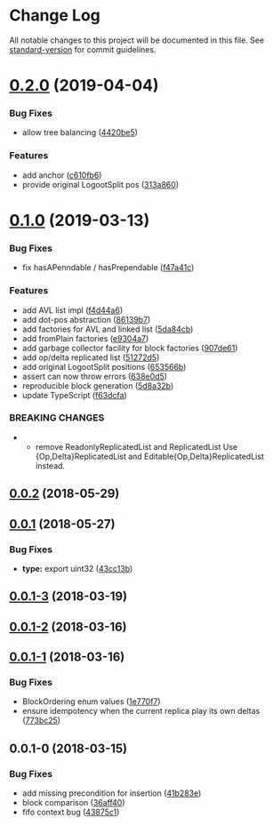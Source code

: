 # Change Log

All notable changes to this project will be documented in this file. See [standard-version](https://github.com/conventional-changelog/standard-version) for commit guidelines.

<a name="0.2.0"></a>
# [0.2.0](https://github.com/coast-team/dotted-logootsplit/compare/v0.1.0...v0.2.0) (2019-04-04)


### Bug Fixes

* allow tree balancing ([4420be5](https://github.com/coast-team/dotted-logootsplit/commit/4420be5))


### Features

* add anchor ([c610fb6](https://github.com/coast-team/dotted-logootsplit/commit/c610fb6))
* provide original LogootSplit pos ([313a860](https://github.com/coast-team/dotted-logootsplit/commit/313a860))



<a name="0.1.0"></a>
# [0.1.0](https://github.com/coast-team/dotted-logootsplit/compare/v0.0.2...v0.1.0) (2019-03-13)


### Bug Fixes

* fix hasAPenndable / hasPrependable ([f47a41c](https://github.com/coast-team/dotted-logootsplit/commit/f47a41c))


### Features

* add AVL list impl ([f4d44a6](https://github.com/coast-team/dotted-logootsplit/commit/f4d44a6))
* add dot-pos abstraction ([86139b7](https://github.com/coast-team/dotted-logootsplit/commit/86139b7))
* add factories for AVL and linked list ([5da84cb](https://github.com/coast-team/dotted-logootsplit/commit/5da84cb))
* add fromPlain factories ([e9304a7](https://github.com/coast-team/dotted-logootsplit/commit/e9304a7))
* add garbage collector facility for block factories ([907de61](https://github.com/coast-team/dotted-logootsplit/commit/907de61))
* add op/delta replicated list ([51272d5](https://github.com/coast-team/dotted-logootsplit/commit/51272d5))
* add original LogootSplit positions ([653566b](https://github.com/coast-team/dotted-logootsplit/commit/653566b))
* assert can now throw errors ([638e0d5](https://github.com/coast-team/dotted-logootsplit/commit/638e0d5))
* reproducible block generation ([5d8a32b](https://github.com/coast-team/dotted-logootsplit/commit/5d8a32b))
* update TypeScript ([f63dcfa](https://github.com/coast-team/dotted-logootsplit/commit/f63dcfa))


### BREAKING CHANGES

* - remove ReadonlyReplicatedList and ReplicatedList
  Use {Op,Delta}ReplicatedList and
  Editable{Op,Delta}ReplicatedList instead.



<a name="0.0.2"></a>
## [0.0.2](https://github.com/coast-team/dotted-logootsplit/compare/v0.0.1...v0.0.2) (2018-05-29)



<a name="0.0.1"></a>
## [0.0.1](https://github.com/coast-team/dotted-logootsplit/compare/v0.0.1-3...v0.0.1) (2018-05-27)


### Bug Fixes

* **type:** export uint32 ([43cc13b](https://github.com/coast-team/dotted-logootsplit/commit/43cc13b))



<a name="0.0.1-3"></a>
## [0.0.1-3](https://github.com/coast-team/dotted-logootsplit/compare/v0.0.1-2...v0.0.1-3) (2018-03-19)



<a name="0.0.1-2"></a>
## [0.0.1-2](https://github.com/Conaclos/dotted-logootsplit/compare/v0.0.1-1...v0.0.1-2) (2018-03-16)



<a name="0.0.1-1"></a>
## [0.0.1-1](https://github.com/Conaclos/dotted-logootsplit/compare/v0.0.1-0...v0.0.1-1) (2018-03-16)


### Bug Fixes

* BlockOrdering enum values ([1e770f7](https://github.com/Conaclos/dotted-logootsplit/commit/1e770f7))
* ensure idempotency when the current replica play its own deltas ([773bc25](https://github.com/Conaclos/dotted-logootsplit/commit/773bc25))



<a name="0.0.1-0"></a>
## 0.0.1-0 (2018-03-15)


### Bug Fixes

* add missing precondition for insertion ([41b283e](https://gitlab.inria.fr/velvinge/dotted-logoot-split/commit/41b283e))
* block comparison ([36aff40](https://gitlab.inria.fr/velvinge/dotted-logoot-split/commit/36aff40))
* fifo context bug ([43875c1](https://gitlab.inria.fr/velvinge/dotted-logoot-split/commit/43875c1))
